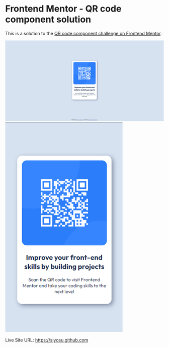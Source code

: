 # Frontend Mentor - QR code component solution

This is a solution to the [QR code component challenge on Frontend Mentor](https://www.frontendmentor.io/challenges/qr-code-component-iux_sIO_H). 

![](./images/screenshot1.png)
![](./images/screenshot2.png)

Live Site URL: https://siyosu.github.com